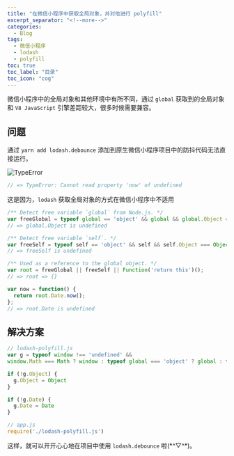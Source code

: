 ```yaml
---
title: "在微信小程序中获取全局对象，并对他进行 polyfill"
excerpt_separator: "<!--more-->"
categories:
  - Blog
tags:
  - 微信小程序
  - lodash
  - polyfill
toc: true
toc_label: "目录"
toc_icon: "cog"
---
```


微信小程序中的全局对象和其他环境中有所不同，通过 `global` 获取到的全局对象和 `V8 JavaScript` 引擎差距较大，很多时候需要兼容。

<!--more-->

## 问题
通过 `yarn add lodash.debounce` 添加到原生微信小程序项目中的防抖代码无法直接运行。

![TypeError](https://i.loli.net/2021/05/13/OAhVwnQE9z2JTC5.png)

```js
// => TypeError: Cannot read property 'now' of undefined
```

这是因为，`lodash` 获取全局对象的方式在微信小程序中不适用

```js
/** Detect free variable `global` from Node.js. */
var freeGlobal = typeof global == 'object' && global && global.Object === Object && global;
// => global.Object is undefined 

/** Detect free variable `self`. */
var freeSelf = typeof self == 'object' && self && self.Object === Object && self;
// => freeSelf is undefined 

/** Used as a reference to the global object. */
var root = freeGlobal || freeSelf || Function('return this')();
// => root => {}

var now = function() {
  return root.Date.now();
};
// => root.Date is undefined
```

## 解决方案

```js
// lodash-polyfill.js
var g = typeof window !== 'undefined' &&
window.Math === Math ? window : typeof global === 'object' ? global : this

if (!g.Object) {
  g.Object = Object
}

if (!g.Date) {
  g.Date = Date
}
```

```js
// app.js
require('./lodash-polyfill.js')
```

这样，就可以开开心心地在项目中使用 `lodash.debounce` 啦(\*^▽^\*)。
